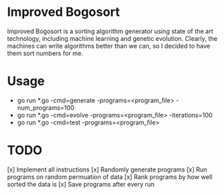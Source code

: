 Improved Bogosort
=======
Improved Bogosort is a sorting algorithm generator using state of the art technology,
including machine learning and genetic evolution. Clearly, the machines can write
algorithms better than we can, so I decided to have them sort numbers for me.

Usage
=======
* go run *.go -cmd=generate -programs=<program_file> -num_programs=100
* go run *.go -cmd=evolve -programs=<program_file> -iterations=100
* go run *.go -cmd=test -programs=<program_file>

TODO
=======
[x] Implement all instructions
[x] Randomly generate programs
[x] Run programs on random permuation of data
[x] Rank programs by how well sorted the data is
[x] Save programs after every run
